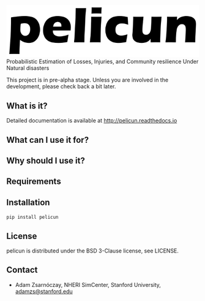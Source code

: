 ![pelicun](docs/figures/logo.png)
Probabilistic Estimation of Losses, Injuries, and Community resilience Under Natural disasters

This project is in pre-alpha stage. Unless you are involved in the development, 
please check back a bit later.

## What is it?

Detailed documentation is available at http://pelicun.readthedocs.io

## What can I use it for?

## Why should I use it?

## Requirements

## Installation

```
pip install pelicun
```

## License

pelicun is distributed under the BSD 3-Clause license, see LICENSE.

## Contact

* Adam Zsarnóczay, NHERI SimCenter, Stanford University, adamzs@stanford.edu